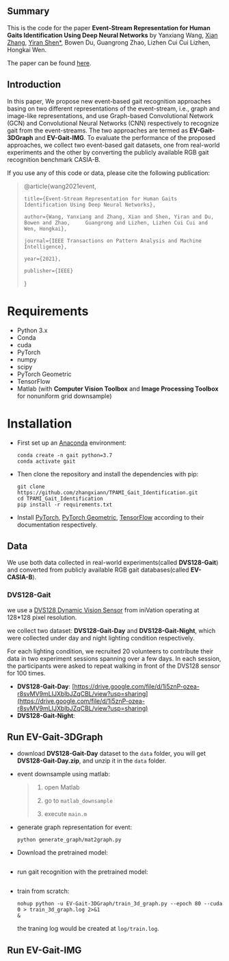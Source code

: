## Summary

This is the code for the paper **Event-Stream Representation for Human Gaits Identification Using Deep Neural Networks** by Yanxiang Wang, [Xian Zhang](https://blog.zhangxiann.com/), [Yiran Shen*](http://yiranshen.academic.site/), Bowen Du, Guangrong Zhao, Lizhen Cui Cui Lizhen, Hongkai Wen.

The paper can be found [here](http://academic0202101180gpyi.images.academic.site/eventstream%20representation%20early%20access%20version.pdf).



## Introduction

In this paper, We propose new event-based gait recognition approaches basing on two different representations of the event-stream, i.e., graph and image-like representations, and use Graph-based Convolutional Network (GCN) and Convolutional Neural Networks (CNN) respectively to recognize gait from the event-streams. The two approaches are termed as **EV-Gait-3DGraph** and **EV-Gait-IMG**. To evaluate the performance of the proposed approaches, we collect two event-based gait datasets, one from real-world experiments and the other by converting the publicly available RGB gait recognition benchmark CASIA-B.



If you use any of this code or data, please cite the following publication:

> @article{wang2021event,
> 
>     title={Event-Stream Representation for Human Gaits Identification Using Deep Neural Networks},
>   
>     author={Wang, Yanxiang and Zhang, Xian and Shen, Yiran and Du, Bowen and Zhao,     Guangrong and Lizhen, Lizhen Cui Cui and Wen, Hongkai},
>   
>     journal={IEEE Transactions on Pattern Analysis and Machine Intelligence},
>   
>     year={2021},
>   
>     publisher={IEEE}
>   
> }



# Requirements

- Python 3.x
- Conda
- cuda
- PyTorch
- numpy
- scipy
- PyTorch Geometric
- TensorFlow
- Matlab (with **Computer Vision Toolbox** and **Image Processing Toolbox** for nonuniform grid downsample)



# Installation

- First set up an [Anaconda](https://www.anaconda.com/) environment:

  ```
  conda create -n gait python=3.7
  conda activate gait
  ```

  

- Then clone the repository and install the dependencies with pip:

  ```
  git clone https://github.com/zhangxiann/TPAMI_Gait_Identification.git
  cd TPAMI_Gait_Identification
  pip install -r requirements.txt
  ```

- Install [PyTorch](https://pytorch.org/get-started/locally/), [PyTorch Geometric](https://pytorch-geometric.readthedocs.io/en/latest/notes/installation.html), [TensorFlow](https://www.tensorflow.org/install) according to their documentation respectively.



## Data

We use both data collected in real-world experiments(called **DVS128-Gait**) and converted from publicly available RGB gait databases(called **EV-CASIA-B**).


### DVS128-Gait

we use a [DVS128 Dynamic Vision Sensor](https://inivation.com/support/hardware/dvs128/) from iniVation operating at 128*128 pixel resolution.

we collect two dataset: **DVS128-Gait-Day** and **DVS128-Gait-Night**, which were collected under day and night lighting condition respectively.

For each lighting condition, we recruited  20 volunteers to contribute their data in two experiment sessions spanning over a few days. In each session, the participants were asked to repeat walking in front of the DVS128 sensor for 100 times.

- **DVS128-Gait-Day**: [https://drive.google.com/file/d/1i5znP-ozea-r8svMV9mLIJXblbJZqCBL/view?usp=sharing](https://drive.google.com/file/d/1i5znP-ozea-r8svMV9mLIJXblbJZqCBL/view?usp=sharing)
- **DVS128-Gait-Night**: 



## Run EV-Gait-3DGraph

- download **DVS128-Gait-Day** dataset to the `data` folder, you will get **DVS128-Gait-Day.zip**, and unzip it in the `data` folder.


- event downsample using matlab:

  > 1. open Matlab
  >
  > 2. go to `matlab_downsample`
  >
  > 3. execute `main.m`

- generate graph representation for event:

  ```
  python generate_graph/mat2graph.py
  ```
  

  
- Download the pretrained model:

  ```
  
  ```




- run gait recognition with the pretrained model:

  ```
  
  ```

- train from scratch:

  ```
  nohup python -u EV-Gait-3DGraph/train_3d_graph.py --epoch 80 --cuda 0 > train_3d_graph.log 2>&1 
  &
  ```
  
  the traning log would be created at `log/train.log`.





## Run EV-Gait-IMG

